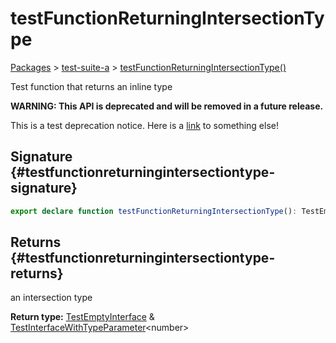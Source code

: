 # testFunctionReturningIntersectionType

[Packages](/) &gt; [test-suite-a](/test-suite-a/) &gt; [testFunctionReturningIntersectionType()](/test-suite-a/testfunctionreturningintersectiontype-function)

Test function that returns an inline type

**WARNING: This API is deprecated and will be removed in a future release.**

This is a test deprecation notice. Here is a [link](/test-suite-a/testfunctionreturninguniontype-function) to something else!

## Signature {#testfunctionreturningintersectiontype-signature}

```typescript
export declare function testFunctionReturningIntersectionType(): TestEmptyInterface & TestInterfaceWithTypeParameter<number>;
```

## Returns {#testfunctionreturningintersectiontype-returns}

an intersection type

**Return type:** [TestEmptyInterface](/test-suite-a/testemptyinterface-interface/) &amp; [TestInterfaceWithTypeParameter](/test-suite-a/testinterfacewithtypeparameter-interface/)&lt;number&gt;
